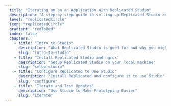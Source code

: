 ```yaml
---
  title: "Iterating on an an Application With Replicated Studio"
  description: "A step-by-step guide to setting up Replicated Studio as a prototyping environment for your Replicated releases."
  level: "replicatedCircle"
  icon: "replicatedCircle"
  gradient: "redToRed"
  index: false
  chapters:
    - title: "Intro to Studio"
      description: "What Replicated Studio is good for and why you might want to use it"
      slug: "intro-to-studio"
    - title: "Install Replicated Studio and ngrok"
      description: "Setup Replicated Studio on your local machine"
      slug: "setup-studio"
    - title: "Configure Replicated to Use Studio"
      description: "Install Replicated and configure it to use Studio"
      slug: "configure"
    - title: "Iterate and Test Updates"
      description: "Use Studio to Make Prototyping Easier"
      slug: "iterate"
---
```

